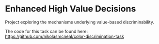 # Enhanced High Value Decisions

Project exploring the mechanisms underlying value-based discriminability.

The code for this task can be found here: https://github.com/nikolasmcneal/color-discrimination-task

